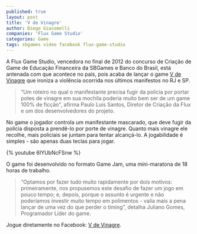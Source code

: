 ```yaml
---
published: true
layout: post
title: 'V de Vinagre'
author: Diego Giacomelli
companies: 'Flux Game Studio'
categories: Game
tags: sbgames video facebook flux-game-studio
---
```

 
A Flux Game Studio, vencedora no final de 2012 do concurso de Cria&#231;&#227;o de Game de Educa&#231;&#227;o Financeira da SBGames e Banco do Brasil, est&#225; antenada com que acontece no pa&#237;s, pois acaba de lan&#231;ar o game [V de Vinagre](https://apps.facebook.com/vdevinagre/) que ironiza a viol&#234;ncia ocorrida nos &#250;ltimos manifestos no RJ e SP.

> &#8220;Um roteiro no qual o manifestante precisa fugir da pol&#237;cia por portar potes de vinagre em sua mochila poderia muito bem ser de um game 100% de fic&#231;&#227;o&quot;, afirma Paulo Luis Santos, Diretor de Cria&#231;&#227;o da Flux e um dos desenvolvedores do projeto.
 
No game o jogador controla um manifestante mascarado, que deve fugir da pol&#237;cia disposta a prend&#234;-lo por porte de vinagre. Quanto mais vinagre ele recolhe, mais policiais se juntam para tentar alcan&#231;&#225;-lo. A jogabilidade &#233; simples - s&#227;o apenas duas teclas para jogar.
 
{% youtube 6IYUbNcFSnw %}
 
O game foi desenvolvido no formato Game Jam, uma mini-maratona de 18 horas de trabalho.

>  &#8220;Optamos por fazer tudo muito rapidamente por dois motivos: primeiramente, nos propusemos este desafio de fazer um jogo em pouco tempo; e, depois, porque o assunto &#233; urgente e n&#227;o poder&#237;amos investir muito tempo em polimentos - valia mais a pena lan&#231;ar de uma vez do que perder o timing&#8221;, detalha Juliano Gomes, Programador L&#237;der do game. 
 
Jogue diretamente no Facebook: [V de Vinagre](https://apps.facebook.com/vdevinagre/).